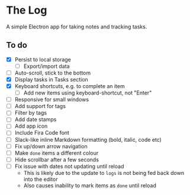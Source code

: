 # The Log

A simple Electron app for taking notes and tracking tasks.

## To do

- [x] Persist to local storage
  - [ ] Export/import data
- [ ] Auto-scroll, stick to the bottom
- [x] Display tasks in Tasks section
- [x] Keyboard shortcuts, e.g. to complete an item
  - [ ] Add new items using keyboard-shortcut, not "Enter"
- [ ] Responsive for small windows
- [ ] Add support for tags
- [ ] Filter by tags
- [ ] Add date stamps
- [ ] Add app icon
- [ ] Include Fira Code font
- [ ] Slack-like inline Markdown formatting (bold, italic, code etc)
- [ ] Fix up/down arrow navigation
- [ ] Make `done` items a different colour
- [ ] Hide scrollbar after a few seconds
- [ ] Fix issue with dates not updating until reload
  - This is likely due to the update to `logs` is not being fed back down into the editor
  - Also causes inability to mark items as `done` until reload
